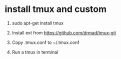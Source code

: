 # install tmux and custom

1) sudo apt-get install tmux

2) Install ext from https://github.com/drmad/tmux-git

2) Copy .tmux.conf to ~/.tmux.conf

3) Run a tmux in terminal


